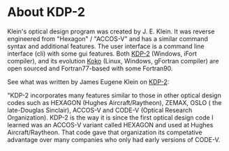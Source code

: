 # About KDP-2
Klein's optical design program was created by J. E. Klein. It was reverse engineered from "Hexagon" / "ACCOS-V" and has a similar command syntax and additional features. The user interface is a command line interface (cli) with some gui features. Both [KDP-2](http://www.ecalculations.com/) (Windows, iFort compiler), and its evolution [Koko](https://github.com/dinosauria123/Koko/) (Linux, Windows, gFortran compiler) are open sourced and Fortran77-based with some Fortran90.

See what was written by James Eugene Klein on [KDP-2](http://www.ecalculations.com/):

"KDP-2 incorporates many features similar to those in other optical design codes such as HEXAGON (Hughes Aircraft/Raytheon), ZEMAX, OSLO ( the late-Douglas Sinclair), ACCOS-V and CODE-V (Optical Research Organization). KDP-2 is the way it is since the first optical design code I learned was an ACCOS-V variant called HEXAGON and used at Hughes Aircraft/Raytheon. That code gave that organization its competative advantage over many companies who only had early versions of CODE-V. 